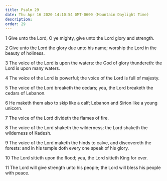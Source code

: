 ```yaml
---
title: Psalm 29
date: Thu Apr 16 2020 14:10:54 GMT-0600 (Mountain Daylight Time)
description: 
order: 29
---
```


<p>1 Give unto the Lord, O ye mighty, give unto the Lord glory and strength.</p>
<p>
  2 Give unto the Lord the glory due unto his name; worship the Lord in the
  beauty of holiness.
</p>
<p>
  3 The voice of the Lord is upon the waters: the God of glory thundereth: the
  Lord is upon many waters.
</p>
<p>
  4 The voice of the Lord is powerful; the voice of the Lord is full of majesty.
</p>
<p>
  5 The voice of the Lord breaketh the cedars; yea, the Lord breaketh the cedars
  of Lebanon.
</p>
<span></span>
<p>
  6 He maketh them also to skip like a calf; Lebanon and Sirion like a young
  unicorn.
</p>
<p>7 The voice of the Lord divideth the flames of fire.</p>
<p>
  8 The voice of the Lord shaketh the wilderness; the Lord shaketh the
  wilderness of Kadesh.
</p>
<p>
  9 The voice of the Lord maketh the hinds to calve, and discovereth the
  forests: and in his temple doth every one speak of his glory.
</p>
<p>10 The Lord sitteth upon the flood; yea, the Lord sitteth King for ever.</p>
<p>
  11 The Lord will give strength unto his people; the Lord will bless his people
  with peace.
</p>
